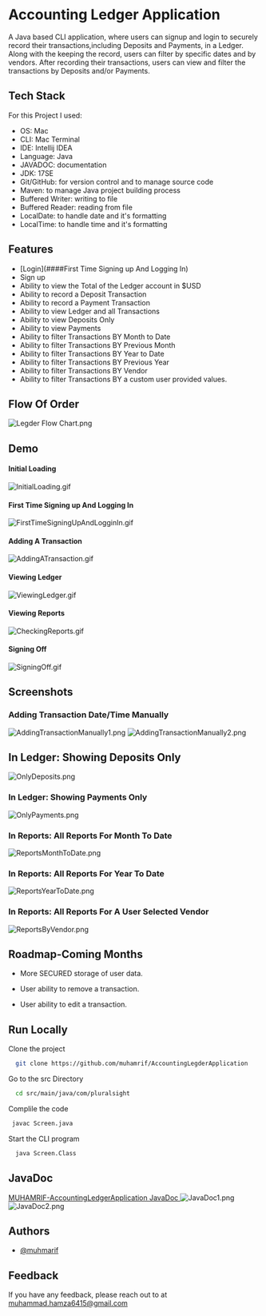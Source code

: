 
# Accounting Ledger Application

A Java based CLI application, where users can signup and login to securely record their transactions,including Deposits and Payments, in a Ledger. Along with the keeping the record, users can filter by specific dates and by vendors. After recording their transactions, users can view and filter the transactions by Deposits and/or Payments.


## Tech Stack

For this Project I used:
- OS: Mac
- CLI: Mac Terminal
- IDE: Intellij IDEA
- Language: Java
- JAVADOC: documentation
- JDK: 17SE
- Git/GitHub: for version control and to manage source code
- Maven: to manage Java project building process
- Buffered Writer: writing to file
- Buffered Reader: reading from file
- LocalDate: to handle date and it's formatting
- LocalTime: to handle time and it's formatting



## Features

- [Login](####First Time Signing up And Logging In)
- Sign up
- Ability to view the Total of the Ledger account in $USD
- Ability to record a Deposit Transaction
- Ability to record a Payment Transaction
- Ability to view Ledger and all Transactions
- Ability to view Deposits Only
- Ability to view Payments
- Ability to filter Transactions BY Month to Date
- Ability to filter Transactions BY Previous Month
- Ability to filter Transactions BY Year to Date
- Ability to filter Transactions BY Previous Year
- Ability to filter Transactions BY Vendor
- Ability to filter Transactions BY a custom user provided values.

## Flow Of Order
![Legder Flow Chart.png](graphics%2FLegder%20Flow%20Chart.png)
## Demo

#### Initial Loading
![InitialLoading.gif](graphics%2FInitialLoading.gif)

#### First Time Signing up And Logging In
![FirstTimeSigningUpAndLogginIn.gif](graphics%2FFirstTimeSigningUpAndLogginIn.gif)

#### Adding A Transaction
![AddingATransaction.gif](graphics%2FAddingATransaction.gif)

#### Viewing Ledger
![ViewingLedger.gif](graphics%2FViewingLedger.gif)

#### Viewing Reports
![CheckingReports.gif](graphics%2FCheckingReports.gif)

#### Signing Off
![SigningOff.gif](graphics%2FSigningOff.gif)

## Screenshots

### Adding Transaction Date/Time Manually
![AddingTransactionManually1.png](graphics%2FAddingTransactionManually1.png)
![AddingTransactionManually2.png](graphics%2FAddingTransactionManually2.png)

## In Ledger: Showing Deposits Only
![OnlyDeposits.png](graphics%2FOnlyDeposits.png)

### In Ledger: Showing Payments Only
![OnlyPayments.png](graphics%2FOnlyPayments.png)

### In Reports: All Reports For Month To Date 
![ReportsMonthToDate.png](graphics%2FReportsMonthToDate.png)

### In Reports: All Reports For Year To Date
![ReportsYearToDate.png](graphics%2FReportsYearToDate.png)

### In Reports: All Reports For A User Selected Vendor
![ReportsByVendor.png](graphics%2FReportsByVendor.png)



## Roadmap-Coming Months

- More SECURED storage of user data.

- User ability to remove a transaction.

- User ability to edit a transaction.


## Run Locally

Clone the project

```bash
  git clone https://github.com/muhamrif/AccountingLegderApplication
```

Go to the src Directory

```bash
  cd src/main/java/com/pluralsight
```

Complile the code

```bash
 javac Screen.java
```

Start the CLI program

```bash
  java Screen.Class
```
## JavaDoc 
[MUHAMRIF-AccountingLedgerApplication JavaDoc ](JavaDoc%2Findex.html)
![JavaDoc1.png](graphics%2FJavaDoc1.png)
![JavaDoc2.png](graphics%2FJavaDoc2.png)

## Authors

- [@muhmarif](https://www.github.com/muhamrif)


## Feedback

If you have any feedback, please reach out to at muhammad.hamza6415@gmail.com


